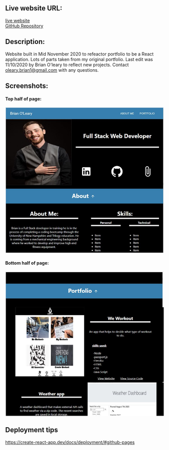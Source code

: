 
## Live website URL:
[live website](https://boleary1.github.io/boleary-portfolio/)
</br>
[GitHub Repository](https://github.com/boleary1/boleary-portfolio)



## **Description:**
Website built in Mid November 2020 to refeactor portfolio to be a React application.  Lots of parts taken from my original portfolio.
Last edit was 11/10/2020 by Brian O'leary to reflect new projects.  Contact oleary.brian1@gmail.com with any questions.

## **Screenshots:**
#### Top half of page:
  ![Top half of page](https://github.com/boleary1/boleary-portfolio/blob/main/screenshot-1.JPG?raw=true)

#### Bottom half of page:
  ![Top half of page](https://github.com/boleary1/boleary-portfolio/blob/main/screenshot-2.JPG?raw=true)



## Deployment tips
https://create-react-app.dev/docs/deployment/#github-pages